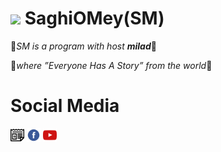 # [<img src="SM.ico" width="95" />](https://saghiomey.netlify.app/) SaghiOMey(SM)

💎*SM is a program with host **milad***💎

💫*where ”Everyone Has A Story” from the world*💫

# Social Media

[<img src="google-news-svgrepo-com.svg" width="22" />](https://news.google.com/s/CBIw6YXAwrEB?sceid=US:en&sceid=US:en&r=0&oc=1) 
[<img src="facebook-svgrepo-com.svg" width="22" />](https://www.facebook.com/profile.php?id=100089930657614)
[<img src="youtube-color-svgrepo-com.svg" width="22" />](https://www.youtube.com/channel/UCCsIc3DO4eWMO2TlyRxxQSQ)



